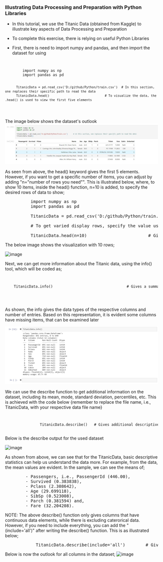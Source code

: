 ### Illustrating Data Processing and Preparation with Python Libraries
- In this tutorial, we use the Titanic Data (obtained from Kaggle) to illustrate key aspects of Data Processing and Preparation
- To complete this exercise, there is relying on useful Python Libraries

- First, there is need to import numpy and pandas, and then import the dataset for using

<code>
<pre>
        import numpy as np
        import pandas as pd

          TitanicData = pd.read_csv('D:/github/Python/train.csv')  # In this section, one replaces their specific path to read the data
          TitanicData.head()                              # To visualize the data, the .head() is used to view the first five elements
</pre>
</code>
The image below shows the dataset's outlook
<img src="https://github.com/danny-votez/Illustration-of-Data-Processing-and-Preparation-with-Python-Libraries/blob/main/datasetview.jpg">

As seen from above, the head() keyword gives the first 5 elements. However, if you want to get a specific number of items, you can adjust by adding "n="number of rows you need"". 
This is illustrated below, where, to show 10 items, inside the head() function, n=10 is added, to specify the desired rows of data to show;

<pre>
          import numpy as np
          import pandas as pd
          
          TitanicData = pd.read_csv('D:/github/Python/train.csv')
          
          # To get varied display rows, specify the value using the n item, e.g., n=8, or n=10, or n=30
          
          TitanicData.head(n=10)                        # Gives 10 rows of dataset
</pre>
The below image shows the visualization with 10 rows;

![image](https://user-images.githubusercontent.com/77758884/130964763-26eef94b-93e8-4ceb-923a-981f7e590484.png)


Next, we can get more information about the Titanic data, using the info() tool, which will be coded as;
<code>
<pre>
    TitanicData.info()                                  # Gives a summarized information about our dataset
</pre>
</code>

As shown, the info gives the data types of the respective columns and number of entries.
Based on this representation, it is evident some columns have missing items, that can be examined later

<img src="https://github.com/danny-votez/Illustration-of-Data-Processing-and-Preparation-with-Python-Libraries/blob/main/datasetinfo.jpg">

We can use the describe function to get additional information on the dataset, including its mean, mode, standard deviation, percentiles, etc. This is achieved with the code below {remember to replace the file name, i.e., TitanicData, with your respective data file name}

<code>
<pre>
                TitanicData.describe()   # Gives additional descriptive statistics information about our dataset
</pre>
</code>
Below is the describe output for the used dataset

![image](https://user-images.githubusercontent.com/77758884/130960566-77c5685f-e2a0-4c46-8d3a-74a6dd42fd5b.png)


As shown from above, we can see that for the TitanicData, basic descriptive statistics can help us understand the data more.
For example, from the data, the mean values are evident. In the sample, we can see the means of;
<pre>
        - Passengers, i.e., PassengerId (446.00),
        - Survived (0.383838),
        - Pclass (2.308642),
        - Age (29.699118),
        - SibSp (0.523008),
        - Parch (0.381594) and,
        - Fare (32.204208).
</pre>
NOTE: The above describe() function only gives columns that have continuous data elements, while there is excluding caterorical data.
However, if you need to include everything, you can add the "(include='all')" after writing the describe() function.
This is as illustrated below;
<pre>
            TitanicData.describe(include='all')        # Gives descriptive statistics for all columns
</pre>
Below is now the outlook for all columns in the dataset;
![image](https://user-images.githubusercontent.com/77758884/130963069-7c442688-764b-4ee1-aa00-778bc5f6ff75.png)



